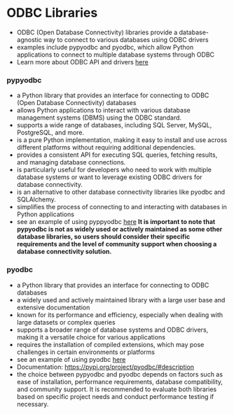 # ODBC Libraries
- ODBC (Open Database Connectivity) libraries provide a database-agnostic way to connect to various databases using ODBC drivers
- examples include pypyodbc and pyodbc, which allow Python applications to connect to multiple database systems through ODBC
- Learn more about ODBC API and drivers [here](https://github.com/shanreed25/Database/blob/main/ConnectingApplications/ODBC.md)


### pypyodbc
- a Python library that provides an interface for connecting to ODBC (Open Database Connectivity) databases 
- allows Python applications to interact with various database management systems (DBMS) using the ODBC standard.
- supports a wide range of databases, including SQL Server, MySQL, PostgreSQL, and more.
- is a pure Python implementation, making it easy to install and use across different platforms without requiring additional dependencies.
- provides a consistent API for executing SQL queries, fetching results, and managing database connections.
- is particularly useful for developers who need to work with multiple database systems or want to leverage existing ODBC drivers for database connectivity.
- is an alternative to other database connectivity libraries like pyodbc and SQLAlchemy.
- simplifies the process of connecting to and interacting with databases in Python applications
- see an example of using pyppyodbc [here](https://github.com/shanreed25/Python-Cheatsheet/blob/main/databaseconnections/SQL/pypyodbc-connection.py)
**It is important to note that pypyodbc is not as widely used or actively maintained as some other database libraries, so users should consider their specific requirements and the level of community support when choosing a database connectivity solution.**


### pyodbc
- a Python library that provides an interface for connecting to ODBC databases
- a widely used and actively maintained library with a large user base and extensive documentation
- known for its performance and efficiency, especially when dealing with large datasets or complex queries
- supports a broader range of database systems and ODBC drivers, making it a versatile choice for various applications
- requires the installation of compiled extensions, which may pose challenges in certain environments or platforms
- see an example of using pyodbc [here](https://github.com/shanreed25/Python-Cheatsheet/blob/main/databaseconnections/SQL/pyodbc-connection.py)
- Documentation: https://pypi.org/project/pyodbc/#description
- the choice between pypyodbc and pyodbc depends on factors such as ease of installation, performance requirements, database compatibility, and community support. It is recommended to evaluate both libraries based on specific project needs and conduct performance testing if necessary. 